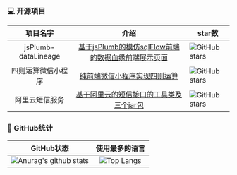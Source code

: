 ### 💻 开源项目
|      项目名字      |                             介绍                             | star数                                                       |
| :----------------: | :----------------------------------------------------------: | ------------------------------------------------------------ |
|   jsPlumb-dataLineage   | [基于jsPlumb的模仿sqlFlow前端的数据血缘前端展示页面](https://github.com/mizuhokaga/jsplumb-dataLineage)  | <img src="https://img.shields.io/github/stars/mizuhokaga/jsplumb-dataLineage?logo=ReverbNation&logoColor=rgba(255,255,255,.6)" alt="GitHub stars"> |
|       四则运算微信小程序       | [纯前端微信小程序实现四则运算](https://github.com/mizuhokaga/MathExercise-Wechat-Miniprogram) | <img src="https://img.shields.io/github/stars/mizuhokaga/MathExercise-Wechat-Miniprogram?logo=ReverbNation&logoColor=rgba(255,255,255,.6)" alt="GitHub stars"> |
|       阿里云短信服务       | [基于阿里云的短信接口的工具类及三个jar包](https://github.com/mizuhokaga/MathExercise-Wechat-Miniprogram) | <img src="https://img.shields.io/github/stars/mizuhokaga/aliyunShortMessage?logo=ReverbNation&logoColor=rgba(255,255,255,.6)" alt="GitHub stars"> |

### 🥳 GitHub统计
|                          GitHub状态                          |                        使用最多的语言                        |
| :----------------------------------------------------------: | :----------------------------------------------------------: |
| ![Anurag's github stats](https://github-readme-stats.vercel.app/api?username=mizuhokaga&show_icons=true&theme=synthwave) | ![Top Langs](https://github-readme-stats.vercel.app/api/top-langs/?username=mizuhokaga&&hide=tsql) |

